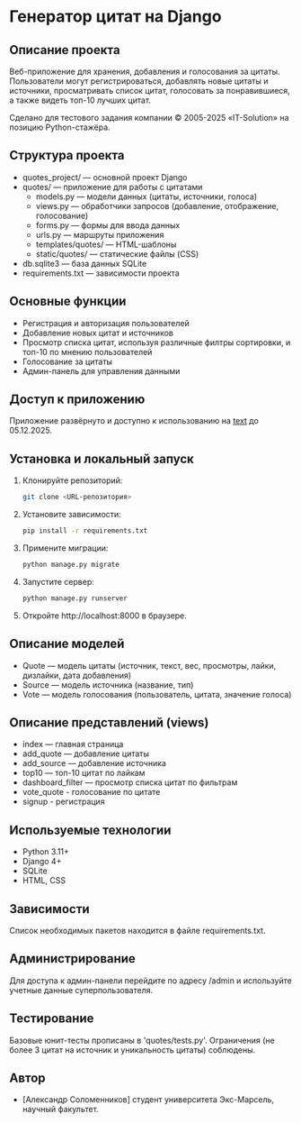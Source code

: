 # Генератор цитат на Django

## Описание проекта
Веб-приложение для хранения, добавления и голосования за цитаты. Пользователи могут регистрироваться, добавлять новые цитаты и источники, просматривать список цитат, голосовать за понравившиеся, а также видеть топ-10 лучших цитат.

Сделано для тестового задания компании © 2005-2025 «IT-Solution» на позицию Python-стажёра.

## Структура проекта
- quotes_project/ — основной проект Django
- quotes/ — приложение для работы с цитатами
    - models.py — модели данных (цитаты, источники, голоса)
    - views.py — обработчики запросов (добавление, отображение, голосование)
    - forms.py — формы для ввода данных
    - urls.py — маршруты приложения
    - templates/quotes/ — HTML-шаблоны
    - static/quotes/ — статические файлы (CSS)
- db.sqlite3 — база данных SQLite
- requirements.txt — зависимости проекта

## Основные функции
- Регистрация и авторизация пользователей
- Добавление новых цитат и источников
- Просмотр списка цитат, используя различные филтры сортировки, и топ-10 по мнению пользователей
- Голосование за цитаты
- Админ-панель для управления данными

## Доступ к приложению
Приложение развёрнуто и доступно к использованию на [text](https://quotesgenerator.pythonanywhere.com/) до 05.12.2025.

## Установка и локальный запуск
1. Клонируйте репозиторий:
   ```bash
   git clone <URL-репозитория>
   ```
2. Установите зависимости:
   ```bash
   pip install -r requirements.txt
   ```
3. Примените миграции:
   ```bash
   python manage.py migrate
   ```
4. Запустите сервер:
   ```bash
   python manage.py runserver
   ```
5. Откройте http://localhost:8000 в браузере.

## Описание моделей
- Quote — модель цитаты (источник, текст, вес, просмотры, лайки, дизлайки, дата добавления)
- Source — модель источника (название, тип)
- Vote — модель голосования (пользователь, цитата, значение голоса)

## Описание представлений (views)
- index — главная страница
- add_quote — добавление цитаты
- add_source — добавление источника
- top10 — топ-10 цитат по лайкам
- dashboard_filter — просмотр списка цитат по фильтрам
- vote_quote - голосование по цитате
- signup - регистрация

## Используемые технологии
- Python 3.11+
- Django 4+
- SQLite
- HTML, CSS

## Зависимости
Список необходимых пакетов находится в файле requirements.txt.

## Администрирование
Для доступа к админ-панели перейдите по адресу /admin и используйте учетные данные суперпользователя.

## Тестирование
Базовые юнит-тесты прописаны в 'quotes/tests.py'. Ограничения (не более 3 цитат на источник и уникальность цитаты) соблюдены.

## Автор
- [Александр Соломенников] студент университета Экс-Марсель, научный факультет.
